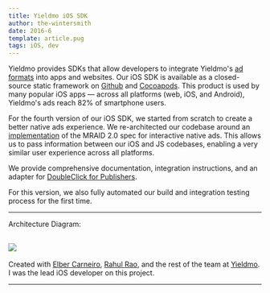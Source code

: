 ```yaml
---
title: Yieldmo iOS SDK
author: the-wintersmith
date: 2016-6
template: article.pug
tags: iOS, dev
---
```


Yieldmo provides SDKs that allow developers to integrate Yieldmo's [ad formats](https://adbuilder.yieldmo.com/) into apps and websites.  Our iOS SDK is available as a closed-source static framework on [Github](https://github.com/yieldmo/yieldmo-ios-sdk) and [Cocoapods](https://cocoapods.org/pods/YieldmoSDK).  This product is used by many popular iOS apps — across all platforms (web, iOS, and Android), Yieldmo's ads reach 82% of smartphone users.

For the fourth version of our iOS SDK, we started from scratch to create a better native ads experience.  We re-architected our codebase around an [implementation](https://github.com/nexage/sourcekit-mraid-ios) of the MRAID 2.0 spec for interactive native ads.  This allows us to pass information between our iOS and JS codebases, enabling a very similar user experience across all platforms. 

We provide comprehensive documentation, integration instructions, and an adapter for [DoubleClick for Publishers](https://www.google.com/dfp/).

For this version, we also fully automated our build and integration testing process for the first time.

---
Architecture Diagram:

![](dataflow.png)
---

Created with [Elber Carneiro](https://github.com/elberdev), [Rahul Rao](https://www.linkedin.com/in/rahul-rao-0215511a), and the rest of the team at [Yieldmo](https://yieldmo.com/).  I was the lead iOS developer on this project.

---

